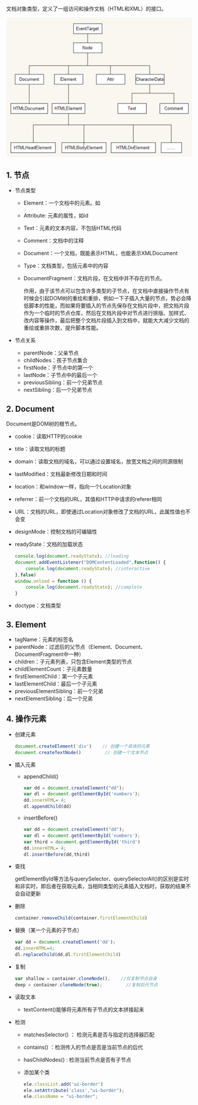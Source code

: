 文档对象类型，定义了一组访问和操作文档（HTML和XML）的接口。 

![BOM.png](./images/BOM.png)



## 1. 节点 

- 节点类型 

  - Element：一个文档中的元素。如<div>

  - Attribute: 元素的属性，如id

  - Text：元素的文本内容，不包括HTML代码

  - Comment：文档中的注释

  - Document：一个文档，既能表示HTML，也能表示XMLDocument

  - Type：文档类型，包括<DOCTYPE>元素中的内容

  - DocumentFragment：文档片段，在文档中并不存在的节点。

    作用，由于该节点可以包含许多类型的子节点，在文档中直接操作节点有时候会引起DOM树的重绘和重排，例如一下子插入大量的节点，势必会降低脚本的性能，而如果将要插入的节点先保存在文档片段中，把文档片段作为一个临时的节点仓库，然后在文档片段中对节点进行排版、加样式、改内容等操作，最后把整个文档片段插入到文档中，就能大大减少文档的重绘或重排次数，提升脚本性能。 

- 节点关系

  - parentNode：父亲节点
  - childNodes：孩子节点集合
  - firstNode：子节点中的第一个
  - lastNode：子节点中的最后一个
  - previousSibling：前一个兄弟节点
  - nextSibling：后一个兄弟节点 



## 2. Document

Document是DOM树的根节点。

- cookie：读取HTTP的cookie

- title：读取文档的标题

- domain：读取文档的域名，可以通过设置域名，放宽文档之间的同源限制

- lastModified：文档最新修改日期和时间

- location：和window一样，指向一个Location对象

- referrer：前一个文档的URL，其值和HTTP中请求的referer相同

- URL：文档的URL，即使通过Location对象修改了文档的URL，此属性值也不会变

- designMode：控制文档的可编辑性

- readyState：文档的加载状态

  ```js
  console.log(document.readyState); //loading
  document.addEventListener("DOMContentLoaded",function() {
      console.log(document.readyState); //interactive
  },false)
  window.onload = function () {
      console.log(document.readyState); //complete
  }
  ```

- doctype：文档类型 

  

## 3. Element 

- tagName：元素的标签名
- parentNode：过滤后的父节点（Element、Document、DocumentFragment中一种）
- children：子元素列表，只包含Element类型的节点
- childElementCount：子元素数量
- firstElementChild：第一个子元素
- lastElementChild：最后一个子元素
- previousElementSibling：前一个兄弟
- nextElementSibling：后一个兄弟 





## 4. 操作元素 

- 创建元素 

  ```js
  document.createElement('div')    // 创建一个具体的元素
  document.createTextNode() 		// 创建一个文本节点
  ```

- 插入元素 

  - appendChild() 

    ```js
    var dd = document.createElement("dd");
    var dl = document.getElementById('numbers');
    dd.innerHTML= 4;
    dl.appendChild(dd)
    ```

  - insertBefore() 

    ```js
    var dd = document.createElement("dd");
    var dl = document.getElementById('numbers');
    var third = document.getElementById('third')
    dd.innerHTML= 4;
    dl.insertBefore(dd,third)
    ```

- 查找 

  getElementById等方法与querySelector、querySelectorAll()的区别是实时和非实时，即后者在获取元素，当相同类型的元素插入文档时，获取的结果不会自动更新 

- 删除

  ```js
  container.removeChild(container.firstElementChild)
  ```

- 替换（某一个元素的子节点） 

  ```js
  var dd = document.createElement('dd');
  dd.innerHTML=4;
  dl.replaceChild(dd,dl.firstElementChild)
  ```

- 复制 

  ```js
  var shallow = container.cloneNode(),    //仅复制节点自身
  deep = container.cloneNode(true); 		//复制后代节点
  ```

- 读取文本 

  - textContent()能够将元素所有子节点的文本拼接起来 

- 检测

  - matchesSelector() ： 检测元素是否与指定的选择器匹配 

  - contains() ：检测传入的节点是否是当前节点的后代 

  - hasChildNodes() : 检测当前节点是否有子节点 

  - 添加某个类 

    ```js
    ele.classList.add('ui-border')
    ele.setAttribute('class',"ui-border");
    ele.className = "ui-border";
    ```

    














